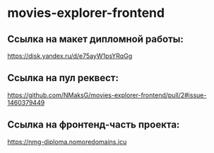 # movies-explorer-frontend

## Ссылка на макет дипломной работы:
https://disk.yandex.ru/d/e75ayW1psYRqGg

## Cсылка на пул реквест:
https://github.com/NMaksG/movies-explorer-frontend/pull/2#issue-1460379449

## Ссылка на фронтенд-часть проекта:
https://nmg-diploma.nomoredomains.icu